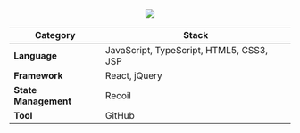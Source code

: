<div align="center">
  <a href="https://github.com/devxb/gitanimals">
    <img src="https://render.gitanimals.org/farms/{AnJinHyeong}"/>
  </a>  
</div>

<div align="center">

| Category | Stack |
|----------|-------|
| **Language** | JavaScript, TypeScript, HTML5, CSS3, JSP |
| **Framework** | React, jQuery |
| **State Management** | Recoil |
| **Tool** | GitHub |

</div>
